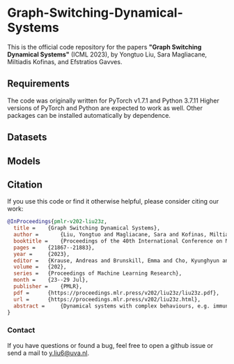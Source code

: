 # Graph-Switching-Dynamical-Systems

This is the official code repository for the papers **"Graph Switching Dynamical Systems"** (ICML 2023), by Yongtuo Liu, Sara Magliacane, Miltiadis Kofinas, and Efstratios Gavves.

## Requirements

The code was originally written for PyTorch v1.7.1 and Python 3.7.11 Higher versions of PyTorch and Python are expected to work as well. Other packages can be installed automatically by dependence.

## Datasets

## Models

## Citation

If you use this code or find it otherwise helpful, please consider citing our work:
```bibtex
@InProceedings{pmlr-v202-liu23z,
  title = 	 {Graph Switching Dynamical Systems},
  author =       {Liu, Yongtuo and Magliacane, Sara and Kofinas, Miltiadis and Gavves, Efstratios},
  booktitle = 	 {Proceedings of the 40th International Conference on Machine Learning},
  pages = 	 {21867--21883},
  year = 	 {2023},
  editor = 	 {Krause, Andreas and Brunskill, Emma and Cho, Kyunghyun and Engelhardt, Barbara and Sabato, Sivan and Scarlett, Jonathan},
  volume = 	 {202},
  series = 	 {Proceedings of Machine Learning Research},
  month = 	 {23--29 Jul},
  publisher =    {PMLR},
  pdf = 	 {https://proceedings.mlr.press/v202/liu23z/liu23z.pdf},
  url = 	 {https://proceedings.mlr.press/v202/liu23z.html},
  abstract = 	 {Dynamical systems with complex behaviours, e.g. immune system cells interacting with a pathogen, are commonly modelled by splitting the behaviour in different regimes, or <em>modes</em>, each with simpler dynamics, and then learn the switching behaviour from one mode to another. To achieve this, Switching Dynamical Systems (SDS) are a powerful tool that automatically discovers these modes and mode-switching behaviour from time series data. While effective, these methods focus on <em>independent objects</em>, where the modes of one object are independent of the modes of the other objects. In this paper, we focus on the more general <em>interacting object</em> setting for switching dynamical systems, where the per-object dynamics also depend on an unknown and dynamically changing subset of other objects and their modes. To this end, we propose a novel graph-based approach for switching dynamical systems, GRAph Switching dynamical Systems (GRASS), in which we use a dynamic graph to characterize interactions between objects and learn both intra-object and inter-object mode-switching behaviour. For benchmarking, we create two new datasets, a synthesized ODE-driven particles dataset and a real-world Salsa-couple dancing dataset. Experiments show that GRASS can consistently outperforms previous state-of-the-art methods. We will release code and data after acceptance.}
}
```


### Contact

If you have questions or found a bug, feel free to open a github issue or send a mail to y.liu6@uva.nl. 
